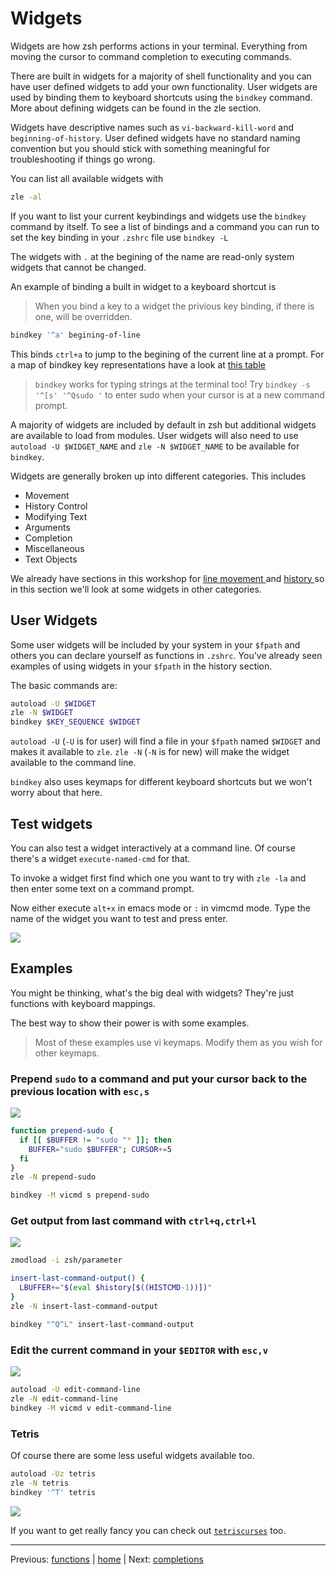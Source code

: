 # Widgets

Widgets are how zsh performs actions in your terminal.
Everything from moving the cursor to command completion to executing commands.

There are built in widgets for a majority of shell functionality and you can have user defined widgets to add your own functionality.
User widgets are used by binding them to keyboard shortcuts using the `bindkey` command.
More about defining widgets can be found in the zle section.

Widgets have descriptive names such as `vi-backward-kill-word` and `beginning-of-history`.
User defined widgets have no standard naming convention but you should stick with something meaningful for troubleshooting if things go wrong.

You can list all available widgets with
```bash
zle -al
```

If you want to list your current keybindings and widgets use the `bindkey` command by itself.
To see a list of bindings and a command you can run to set the key binding in your `.zshrc` file use `bindkey -L`

The widgets with `.` at the begining of the name are read-only system widgets that cannot be changed.

An example of binding a built in widget to a keyboard shortcut is

> When you bind a key to a widget the privious key binding, if there is one, will be overridden.

```bash
bindkey '^a' begining-of-line
```

This binds `ctrl+a` to jump to the begining of the current line at a prompt.
For a map of bindkey key representations have a look at [this table](bindkey.md)

> `bindkey` works for typing strings at the terminal too!
> Try `bindkey -s '^[s' '^Qsudo '` to enter sudo when your cursor is at a new command prompt.

A majority of widgets are included by default in zsh but additional widgets are available to load from modules.
User widgets will also need to use `autoload -U $WIDGET_NAME` and `zle -N $WIDGET_NAME` to be available for `bindkey`.

Widgets are generally broken up into different categories.
This includes
* Movement
* History Control
* Modifying Text
* Arguments
* Completion
* Miscellaneous
* Text Objects

We already have sections in this workshop for [ line movement ]( ../usage/line_movement.md ) and [ history ]( ../config/history.md ) so in this section we'll look at some widgets in other categories.

## User Widgets

Some user widgets will be included by your system in your `$fpath` and others you can declare yourself as functions in `.zshrc`.
You've already seen examples of using widgets in your `$fpath` in the history section.

The basic commands are:

```bash
autoload -U $WIDGET
zle -N $WIDGET
bindkey $KEY_SEQUENCE $WIDGET
```

`autoload -U` (`-U` is for user) will find a file in your `$fpath` named `$WIDGET` and makes it available to `zle`.
`zle -N` (`-N` is for new) will make the widget available to the command line.

`bindkey` also uses keymaps for different keyboard shortcuts but we won't worry about that here.

## Test widgets

You can also test a widget interactively at a command line.
Of course there's a widget `execute-named-cmd` for that.

To invoke a widget first find which one you want to try with `zle -la` and then enter some text on a command prompt.

Now either execute `alt+x` in emacs mode or `:` in vimcmd mode.
Type the name of the widget you want to test and press enter.

![](../../img/execute-named-cmd.gif)

## Examples

You might be thinking, what's the big deal with widgets?
They're just functions with keyboard mappings.

The best way to show their power is with some examples.

> Most of these examples use vi keymaps.
> Modify them as you wish for other keymaps.

### Prepend `sudo` to a command and put your cursor back to the previous location with `esc,s`

![](../../img/prepend-sudo.gif)

```bash
function prepend-sudo {
  if [[ $BUFFER != "sudo "* ]]; then
    BUFFER="sudo $BUFFER"; CURSOR+=5
  fi
}
zle -N prepend-sudo

bindkey -M vicmd s prepend-sudo
```

### Get output from last command with `ctrl+q,ctrl+l`

![](../../img/last-command.gif)

```bash
zmodload -i zsh/parameter

insert-last-command-output() {
  LBUFFER+="$(eval $history[$((HISTCMD-1))])"
}
zle -N insert-last-command-output

bindkey "^Q^L" insert-last-command-output
```

### Edit the current command in your `$EDITOR` with `esc,v`

![](../../img/edit-command.gif)

```bash
autoload -U edit-command-line
zle -N edit-command-line
bindkey -M vicmd v edit-command-line
```

### Tetris

Of course there are some less useful widgets available too.

```bash
autoload -Uz tetris
zle -N tetris
bindkey '^T' tetris
```

![](../../img/tetris.gif)

If you want to get really fancy you can check out [`tetriscurses`](https://github.com/zsh-users/zsh/blob/master/Functions/Misc/tetriscurses) too.

---

Previous: [functions](functions.md) | [home](../../README.md) | Next: [completions](completions.md)
